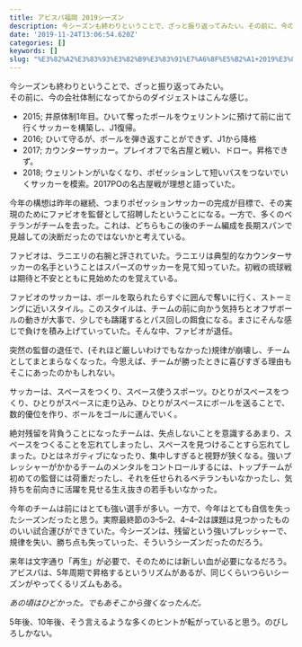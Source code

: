 ```yaml
---
title: アビスパ福岡 2019シーズン
description: 今シーズンも終わりということで、ざっと振り返ってみたい。その前に、今の会社体制になってからのダイジェストはこんな感じ。
date: '2019-11-24T13:06:54.620Z'
categories: []
keywords: []
slug: "%E3%82%A2%E3%83%93%E3%82%B9%E3%83%91%E7%A6%8F%E5%B2%A1+2019%E3%82%B7%E3%83%BC%E3%82%BA%E3%83%B3"
---
```

今シーズンも終わりということで、ざっと振り返ってみたい。  
その前に、今の会社体制になってからのダイジェストはこんな感じ。

*   2015; 井原体制1年目。ひいて奪ったボールをウェリントンに預けて前に出て行くサッカーを構築し、J1復帰。
*   2016; ひいて守るが、ボールを弾き返すことができず、J1から降格
*   2017; カウンターサッカー。プレイオフで名古屋と戦い、ドロー。昇格できず。
*   2018; ウェリントンがいなくなり、ポゼッションして短いパスをつないでいくサッカーを模索。2017POの名古屋戦が理想と語っていた。

今年の構想は昨年の継続、つまりポゼッションサッカーの完成が目標で、その実現のためにファビオを監督として招聘したということになる。一方で、多くのベテランがチームを去った。これは、どちらもこの後のチーム編成を長期スパンで見越しての決断だったのではないかと考えている。

ファビオは、ラニエリの右腕と評されていた。ラニエリは典型的なカウンターサッカーの名手ということはスパーズのサッカーを見て知っていた。初戦の琉球戦は期待と不安とともに見始めたのを覚えている。

ファビオのサッカーは、ボールを取られたらすぐに囲んで奪いに行く、ストーミングに近いスタイル。このスタイルは、チームの前に向かう気持ちとオフザボールの動きが大事で、少しでも躊躇するとパス回しの餌食になる。まさにそんな感じで負けを積み上げていっていた。そんな中、ファビオが退任。

突然の監督の退任で、(それほど厳しいわけでもなかった)規律が崩壊し、チームとしてまとまらなくなった。今思えば、チームが勝ったときに喜びすぎる理由もそこにあったのかもしれない。

サッカーは、スペースをつくり、スペース使うスポーツ。ひとりがスペースをつくり、ひとりがスペースに走り込み、ひとりがスペースにボールを送ることで、数的優位を作り、ボールをゴールに運んでいく。

絶対残留を背負うことになったチームは、失点しないことを意識するあまり、スペースをつくることを忘れてしまったし、スペースを見つけることすら忘れてしまった。ひとはネガティブになったり、集中しすぎると視野が狭くなる。強いプレッシャーがかかるチームのメンタルをコントロールするには、トップチームが初めての監督には荷重だったし、それを任せられるベテランもいなかったし、気持ちを前向きに活躍を見せる生え抜きの若手もいなかった。

今年のチームは前にはとても強い選手が多い。一方で、今年はとても自信を失ったシーズンだったと思う。実際最終節の3–5–2、4–4–2は課題は見つかったもののいい試合運びができていた。今シーズンは、残留という強いプレッシャーで、規律を失い、勝ち点も失っていった、そういうシーズンだったのだろう。

来年は文字通り「再生」が必要で、そのためには新しい血が必要になるだろう。アビスパは、5年周期で昇格するというリズムがあるが、同じくらいつらいシーズンがやってくるリズムもある。

_あの頃はひどかった。でもあそこから強くなったんだ。_

5年後、10年後、そう言えるような多くのヒントが転がっていると思う。のびしろしかない。